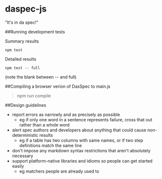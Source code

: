 # daspec-js

"It's in da spec!"


##Running development tests

Summary results

    npm test

Detailed results

    npm test -- full

(note the blank between -- and full)


##Compiling a browser verion of DasSpec to main.js

> npm run compile


##Design guidelines

* report errors as narrowly and as precisely as possible
  - eg if only one word in a sentence represents failure, cross that out rather than a whole word
* alert spec authors and developers about anything that could cause non-deterministic results
  - eg if a table has two columns with same names, or if two step definitions match the same line
* don't impose any markdown syntax restrictions that aren't absolutely necessary
* support platform-native libraries and idioms so people can get started easily
  - eg matchers people are already used to
